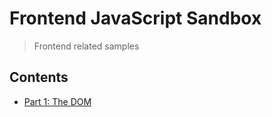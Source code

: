 # Frontend JavaScript Sandbox
> Frontend related samples

## Contents
+ [Part 1: The DOM](./01-the-dom/)
